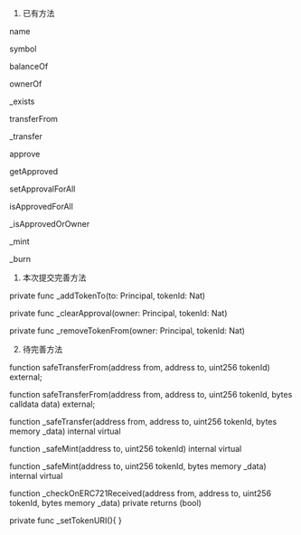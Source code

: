 
1. 已有方法

name

symbol

balanceOf

ownerOf

_exists

transferFrom

_transfer

approve

getApproved


setApprovalForAll

isApprovedForAll

_isApprovedOrOwner

_mint

_burn


1. 本次提交完善方法

private func _addTokenTo(to: Principal, tokenId: Nat) 

private func _clearApproval(owner: Principal, tokenId: Nat) 

private func _removeTokenFrom(owner: Principal, tokenId: Nat)



2. 待完善方法

function safeTransferFrom(address from, address to, uint256 tokenId) external;

function safeTransferFrom(address from, address to, uint256 tokenId, bytes calldata data) external;

function _safeTransfer(address from, address to, uint256 tokenId, bytes memory _data) internal virtual

function _safeMint(address to, uint256 tokenId) internal virtual 

function _safeMint(address to, uint256 tokenId, bytes memory _data) internal virtual 

function _checkOnERC721Received(address from, address to, uint256 tokenId, bytes memory _data) private returns (bool)

private func _setTokenURI(){ }



